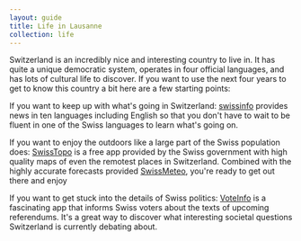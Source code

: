 ```yaml
---
layout: guide
title: Life in Lausanne
collection: life
---
```


Switzerland is an incredibly nice and interesting country to live in. It has quite a unique democratic system, operates in four official languages, and has lots of cultural life to discover. If you want to use the next four years to get to know this country a bit here are a few starting points:

If you want to keep up with what's going in Switzerland: [swissinfo](https://www.swissinfo.ch/eng) provides news in ten languages including English so that you don't have to wait to be fluent in one of the Swiss languages to learn what's going on.

If you want to enjoy the outdoors like a large part of the Swiss population does: [SwissTopo](https://www.swisstopo.admin.ch/en/maps-data-online/maps-geodata-online/swisstopo-app.html) is a free app provided by the Swiss government with high quality maps of even the remotest places in Switzerland. Combined with the highly accurate forecasts provided [SwissMeteo](https://www.meteoswiss.admin.ch/home.html?tab=overview), you're ready to get out there and enjoy 

If you want to get stuck into the details of Swiss politics: [VoteInfo](https://www.bfs.admin.ch/bfs/de/home/statistiken/politik/abstimmungen/voteinfo.html) is a fascinating app that informs Swiss voters about the texts of upcoming referendums. It's a great way to discover what interesting societal questions Switzerland is currently debating about.

